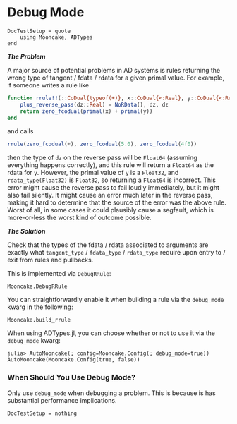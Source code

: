 # Debug Mode

```@meta
DocTestSetup = quote
    using Mooncake, ADTypes
end
```


_**The Problem**_

A major source of potential problems in AD systems is rules returning the wrong type of tangent / fdata / rdata for a given primal value.
For example, if someone writes a rule like
```julia
function rrule!!(::CoDual{typeof(+)}, x::CoDual{<:Real}, y::CoDual{<:Real})
    plus_reverse_pass(dz::Real) = NoRData(), dz, dz
    return zero_fcodual(primal(x) + primal(y))
end
```
and calls
```julia
rrule(zero_fcodual(+), zero_fcodual(5.0), zero_fcodual(4f0))
```
then the type of `dz` on the reverse pass will be `Float64` (assuming everything happens correctly), and this rule will return a `Float64` as the rdata for `y`.
However, the primal value of `y` is a `Float32`, and `rdata_type(Float32)` is `Float32`, so returning a `Float64` is incorrect.
This error might cause the reverse pass to fail loudly immediately, but it might also fail silently.
It might cause an error much later in the reverse pass, making it hard to determine that the source of the error was the above rule.
Worst of all, in some cases it could plausibly cause a segfault, which is more-or-less the worst kind of outcome possible.


_**The Solution**_

Check that the types of the fdata / rdata associated to arguments are exactly what `tangent_type` / `fdata_type` / `rdata_type` require upon entry to / exit from rules and pullbacks.

This is implemented via `DebugRRule`:
```@docs; canonical=false
Mooncake.DebugRRule
```

You can straightforwardly enable it when building a rule via the `debug_mode` kwarg in the following:
```@docs; canonical=false
Mooncake.build_rrule
```

When using ADTypes.jl, you can choose whether or not to use it via the `debug_mode` kwarg:
```jldoctest
julia> AutoMooncake(; config=Mooncake.Config(; debug_mode=true))
AutoMooncake(Mooncake.Config(true, false))
```

### When Should You Use Debug Mode?

Only use `debug_mode` when debugging a problem.
This is because is has substantial performance implications.


```@meta
DocTestSetup = nothing
```
